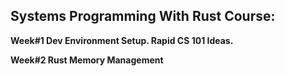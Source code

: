 ## Systems Programming With Rust Course:

**Week#1 Dev Environment Setup. Rapid CS 101 Ideas.**

**Week#2 Rust Memory Management**